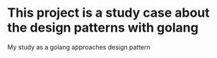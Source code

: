 # This project is a study case about the design patterns with golang
My study as a golang approaches design pattern
